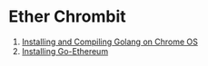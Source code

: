 # Ether Chrombit

1. [Installing and Compiling Golang on Chrome OS](https://github.com/golang/go/wiki/ChromeOS)
2. [Installing Go-Ethereum](https://github.com/ethereum/go-ethereum)